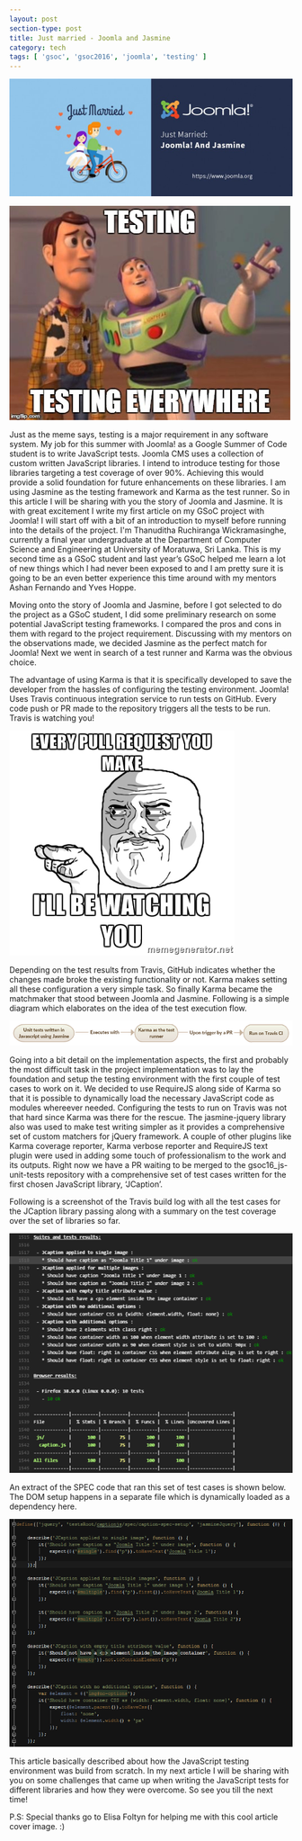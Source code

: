 ```yaml
---
layout: post
section-type: post
title: Just married - Joomla and Jasmine
category: tech
tags: [ 'gsoc', 'gsoc2016', 'joomla', 'testing' ]
---
```


![Cover](/img/posts/gsoc2016-1/justmarried.jpg)


![Testing everywhere](/img/posts/gsoc2016-1/testing.jpg)


Just as the meme says, testing is a major requirement in any software system. My job for this summer with Joomla! as a Google Summer of Code student is to write JavaScript tests. Joomla CMS uses a collection of custom written JavaScript libraries. I intend to introduce testing for those libraries targeting a test coverage of over 90%. Achieving this would provide a solid foundation for future enhancements on these libraries. I am using Jasmine as the testing framework and Karma as the test runner. So in this article I will be sharing with you the story of Joomla and Jasmine.
It is with great excitement I write my first article on my GSoC project with Joomla! I will start off with a bit of an introduction to myself before running into the details of the project.
I'm Thanuditha Ruchiranga Wickramasinghe, currently a final year undergraduate at the Department of Computer Science and Engineering at University of Moratuwa, Sri Lanka. This is my second time as a GSoC student and last year’s GSoC helped me learn a lot of new things which I had never been exposed to and I am pretty sure it is going to be an even better experience this time around with my mentors Ashan Fernando and Yves Hoppe.

Moving onto the story of Joomla and Jasmine, before I got selected to do the project as a GSoC student, I did some preliminary research on some potential JavaScript testing frameworks. I compared the pros and cons in them with regard to the project requirement. Discussing with my mentors on the observations made, we decided Jasmine as the perfect match for Joomla! Next we went in search of a test runner and Karma was the obvious choice.

The advantage of using Karma is that it is specifically developed to save the developer from the hassles of configuring the testing environment. Joomla! Uses Travis continuous integration service to run tests on GitHub. Every code push or PR made to the repository triggers all the tests to be run. Travis is watching you!

![Travis](/img/posts/gsoc2016-1/watching.jpg)

Depending on the test results from Travis, GitHub indicates whether the changes made broke the existing functionality or not. Karma makes setting all these configuration a very simple task. So finally Karma became the matchmaker that stood between Joomla and Jasmine. Following is a simple diagram which elaborates on the idea of the test execution flow.

![Test execution flow](/img/posts/gsoc2016-1/process.png)

Going into a bit detail on the implementation aspects, the first and probably the most difficult task in the project implementation was to lay the foundation and setup the testing environment with the first couple of test cases to work on it. We decided to use RequireJS along side of Karma so that it is possible to dynamically load the necessary JavaScript code as modules whereever needed. Configuring the tests to run on Travis was not that hard since Karma was there for the rescue. The jasmine-jquery library also was used to make test writing simpler as it provides a comprehensive set of custom matchers for jQuery framework. A couple of other plugins like Karma coverage reporter, Karma verbose reporter and RequireJS text plugin were used in adding some touch of professionalism to the work and its outputs. Right now we have a PR waiting to be merged to the gsoc16_js-unit-tests repository with a comprehensive set of test cases written for the first chosen JavaScript library, ‘JCaption’.

Following is a screenshot of the Travis build log with all the test cases for the JCaption library passing along with a summary on the test coverage over the set of libraries so far.

![Coverage summary](/img/posts/gsoc2016-1/summary.png)

An extract of the SPEC code that ran this set of test cases is shown below. The DOM setup happens in a separate file which is dynamically loaded as a dependency here.

![Test cases](/img/posts/gsoc2016-1/testcases.png)

This article basically described about how the JavaScript testing environment was build from scratch. In my next article I will be sharing with you on some challenges that came up when writing the JavaScript tests for different libraries and how they were overcome. So see you till the next time!

P.S: Special thanks go to Elisa Foltyn for helping me with this cool article cover image. :)